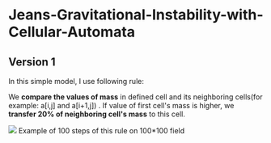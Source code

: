 # Jeans-Gravitational-Instability-with-Cellular-Automata

## Version 1
In this simple model, I use following rule:

We **compare the values of mass** in defined cell and its neighboring cells(for example: a[i,j] and a[i+1,j]) . If value of first cell's mass is higher, we **transfer 20% of neighboring cell's mass** to this cell.

![](https://github.com/user-attachments/assets/34ed383b-f641-470b-89e5-334455db81e6)
Example of 100 steps of this rule on 100*100 field
